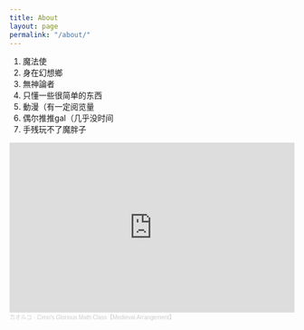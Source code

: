 ```yaml
---
title: About
layout: page
permalink: "/about/"
---
```


1. 魔法使
2. 身在幻想鄉
3. 無神論者
4. 只懂一些很简单的东西
5. 動漫（有一定阅览量
6. 偶尔推推gal（几乎没时间
7. 手残玩不了魔胖子

<iframe width="100%" height="300" scrolling="no" frameborder="no" allow="autoplay" src="https://w.soundcloud.com/player/?url=https%3A//api.soundcloud.com/tracks/860854642&color=%23ff5500&auto_play=true&hide_related=false&show_comments=true&show_user=true&show_reposts=false&show_teaser=true&visual=true"></iframe><div style="font-size: 10px; color: #cccccc;line-break: anywhere;word-break: normal;overflow: hidden;white-space: nowrap;text-overflow: ellipsis; font-family: Interstate,Lucida Grande,Lucida Sans Unicode,Lucida Sans,Garuda,Verdana,Tahoma,sans-serif;font-weight: 100;"><a href="https://soundcloud.com/sachikore" title="カオルコ" target="_blank" style="color: #cccccc; text-decoration: none;">カオルコ</a> · <a href="https://soundcloud.com/sachikore/cirnos-epic-math-classmedieval-arrangement" title="Cirno&#x27;s Glorious Math Class【Medieval Arrangement】" target="_blank" style="color: #cccccc; text-decoration: none;">Cirno&#x27;s Glorious Math Class【Medieval Arrangement】</a></div>
